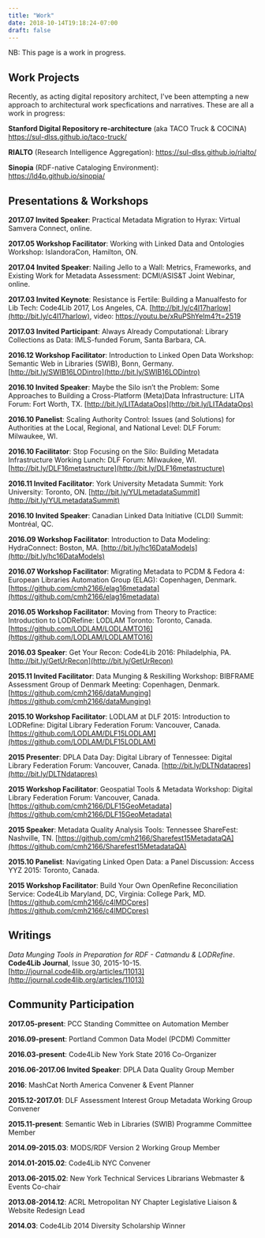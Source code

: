 ```yaml
---
title: "Work"
date: 2018-10-14T19:18:24-07:00
draft: false
---
```


NB: This page is a work in progress.

## Work Projects

Recently, as acting digital repository architect, I've been attempting a new approach to architectural work specfications and narratives. These are all a work in progress:

**Stanford Digital Repository re-architecture** (aka TACO Truck & COCINA) https://sul-dlss.github.io/taco-truck/

**RIALTO** (Research Intelligence Aggregation): https://sul-dlss.github.io/rialto/

**Sinopia** (RDF-native Cataloging Environment): https://ld4p.github.io/sinopia/

## Presentations &amp; Workshops

**2017.07 Invited Speaker**: Practical Metadata Migration to Hyrax: Virtual Samvera Connect, online.

**2017.05 Workshop Facilitator**: Working with Linked Data and Ontologies Workshop: IslandoraCon, Hamilton, ON.

**2017.04 Invited Speaker**: Nailing Jello to a Wall: Metrics, Frameworks, and Existing Work for Metadata Assessment: DCMI/ASIS&amp;T Joint Webinar, online.

**2017.03 Invited Keynote**: Resistance is Fertile: Building a Manualfesto for Lib Tech: Code4Lib 2017, Los Angeles, CA. [http://bit.ly/c4l17harlow](http://bit.ly/c4l17harlow), video: https://youtu.be/xRuPShYelm4?t=2519

**2017.03 Invited Participant**: Always Already Computational: Library Collections as Data: IMLS-funded Forum, Santa Barbara, CA.

**2016.12 Workshop Facilitator**: Introduction to Linked Open Data Workshop: Semantic Web in Libraries (SWIB), Bonn, Germany. [http://bit.ly/SWIB16LODintro](http://bit.ly/SWIB16LODintro)

**2016.10 Invited Speaker**: Maybe the Silo isn’t the Problem: Some Approaches to Building a Cross-Platform (Meta)Data Infrastructure: LITA Forum: Fort Worth, TX. [http://bit.ly/LITAdataOps](http://bit.ly/LITAdataOps)

**2016.10 Panelist**: Scaling Authority Control: Issues (and Solutions) for Authorities at the Local, Regional, and National Level: DLF Forum: Milwaukee, WI.

**2016.10 Facilitator**: Stop Focusing on the Silo: Building Metadata Infrastructure Working Lunch: DLF Forum: Milwaukee, WI. [http://bit.ly/DLF16metastructure](http://bit.ly/DLF16metastructure)

**2016.11 Invited Facilitator**: York University Metadata Summit: York University: Toronto, ON. [http://bit.ly/YULmetadataSummit](http://bit.ly/YULmetadataSummit)

**2016.10 Invited Speaker**: Canadian Linked Data Initiative (CLDI) Summit: Montréal, QC.

**2016.09 Workshop Facilitator**: Introduction to Data Modeling: HydraConnect: Boston, MA. [http://bit.ly/hc16DataModels](http://bit.ly/hc16DataModels)

**2016.07 Workshop Facilitator**: Migrating Metadata to PCDM &amp; Fedora 4: European Libraries Automation Group (ELAG): Copenhagen, Denmark. [https://github.com/cmh2166/elag16metadata](https://github.com/cmh2166/elag16metadata)

**2016.05 Workshop Facilitator**: Moving from Theory to Practice: Introduction to LODRefine: LODLAM Toronto: Toronto, Canada. [https://github.com/LODLAM/LODLAMTO16](https://github.com/LODLAM/LODLAMTO16)

**2016.03 Speaker**: Get Your Recon: Code4Lib 2016: Philadelphia, PA. [http://bit.ly/GetUrRecon](http://bit.ly/GetUrRecon)

**2015.11 Invited Facilitator**: Data Munging &amp; Reskilling Workshop: BIBFRAME Assessment Group of Denmark Meeting: Copenhagen, Denmark. [https://github.com/cmh2166/dataMunging](https://github.com/cmh2166/dataMunging)

**2015.10 Workshop Facilitator**: LODLAM at DLF 2015: Introduction to LODRefine: Digital Library Federation Forum: Vancouver, Canada. [https://github.com/LODLAM/DLF15LODLAM](https://github.com/LODLAM/DLF15LODLAM)

**2015 Presenter**: DPLA Data Day: Digital Library of Tennessee: Digital Library Federation Forum: Vancouver, Canada. [http://bit.ly/DLTNdatapres](http://bit.ly/DLTNdatapres)

**2015 Workshop Facilitator**: Geospatial Tools &amp; Metadata Workshop: Digital Library Federation Forum: Vancouver, Canada. [https://github.com/cmh2166/DLF15GeoMetadata](https://github.com/cmh2166/DLF15GeoMetadata)

**2015 Speaker**: Metadata Quality Analysis Tools: Tennessee ShareFest: Nashville, TN. [https://github.com/cmh2166/Sharefest15MetadataQA](https://github.com/cmh2166/Sharefest15MetadataQA)

**2015.10 Panelist**: Navigating Linked Open Data: a Panel Discussion: Access YYZ 2015: Toronto, Canada.

**2015 Workshop Facilitator**: Build Your Own OpenRefine Reconciliation Service: Code4Lib Maryland, DC, Virginia: College Park, MD. [https://github.com/cmh2166/c4lMDCpres](https://github.com/cmh2166/c4lMDCpres)

## Writings

_Data Munging Tools in Preparation for RDF - Catmandu &amp; LODRefine_. **Code4Lib Journal**, Issue 30, 2015-10-15. [http://journal.code4lib.org/articles/11013](http://journal.code4lib.org/articles/11013)

## Community Participation

**2017.05-present**: PCC Standing Committee on Automation Member

**2016.09-present**: Portland Common Data Model (PCDM) Committer

**2016.03-present**: Code4Lib New York State 2016 Co-Organizer

**2016.06-2017.06 Invited Speaker**: DPLA Data Quality Group Member

**2016**: MashCat North America Convener &amp; Event Planner

**2015.12-2017.01**: DLF Assessment Interest Group Metadata Working Group Convener

**2015.11-present**: Semantic Web in Libraries (SWIB) Programme Committee Member

**2014.09-2015.03**: MODS/RDF Version 2 Working Group Member

**2014.01-2015.02**: Code4Lib NYC Convener

**2013.06-2015.02**: New York Technical Services Librarians Webmaster &amp; Events Co-chair

**2013.08-2014.12**: ACRL Metropolitan NY Chapter Legislative Liaison &amp; Website Redesign Lead

**2014.03**: Code4Lib 2014 Diversity Scholarship Winner

